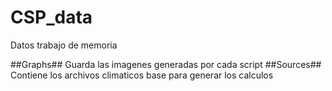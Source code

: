 # CSP_data
Datos trabajo de memoria

##Graphs## Guarda las imagenes generadas por cada script
##Sources## Contiene los archivos climaticos base para generar los calculos
